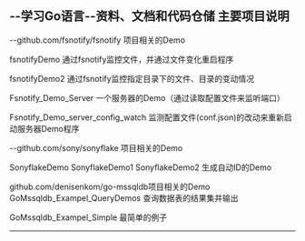 --学习Go语言--资料、文档和代码仓储
主要项目说明
----------------------------------------------------------------------------------------
--github.com/fsnotify/fsnotify 项目相关的Demo 

fsnotifyDemo		       			通过fsnotify监控文件，并通过文件变化重启程序 

fsnotifyDemo2		       			通过fsnotify监控指定目录下的文件、目录的变动情况  

Fsnotify_Demo_Server       			一个服务器的Demo（通过读取配置文件来监听端口） 

Fsnotify_Demo_server_config_watch	监测配置文件(conf.json)的改动来重新启动服务器Demo程序 
						  			
--github.com/sony/sonyflake 项目相关的Demo 

SonyflakeDemo 
SonyflakeDemo1 
SonyflakeDemo2  					生成自动ID的Demo  

github.com/denisenkom/go-mssqldb项目相关的Demo
GoMssqldb_Exampel_QueryDemos         查询数据表的结果集并输出  

GoMssqldb_Exampel_Simple             最简单的例子 						
 								 
-----------------------------------------------------------------------------------------									


